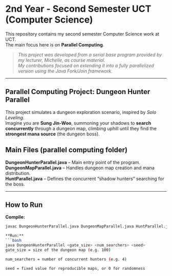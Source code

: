 # 2nd Year - Second Semester UCT (Computer Science)

This repository contains my second semester Computer Science work at UCT.  
The main focus here is on **Parallel Computing**.

> *This project was developed from a serial base program provided by my lecturer, Michelle, as course material.  
> My contributions focused on extending it into a fully parallelized version using the Java Fork/Join framework.*

---

## Parallel Computing Project: Dungeon Hunter Parallel

This project simulates a dungeon exploration scenario, inspired by *Solo Leveling*.  
Imagine you are **Sung Jin-Woo**, summoning your shadows to **search concurrently** through a dungeon map, climbing uphill until they find the **strongest mana source** (the dungeon boss).

## Main Files (parallel computing folder)
**DungeonHunterParallel.java** – Main entry point of the program.  
**DungeonMapParallel.java** – Handles dungeon map creation and mana distribution.  
**HuntParallel.java** – Defines the concurrent “shadow hunters” searching for the boss.  

---

## How to Run

**Compile:**
```bash
javac DungeonHunterParallel.java DungeonMapParallel.java HuntParallel.java  

**Run:**
```bash
java DungeonHunterParallel <gate_size> <num_searchers> <seed>  
gate_size = size of the dungeon map (e.g. 100)

num_searchers = number of concurrent hunters (e.g. 4)

seed = fixed value for reproducible maps, or 0 for randomness



